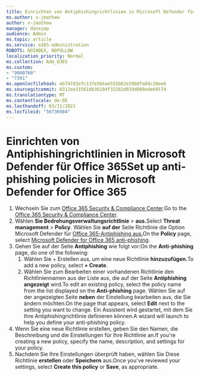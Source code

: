 ```yaml
---
title: Einrichten von Antiphishingrichtlinien in Microsoft Defender für Office 365
ms.author: v-jmathew
author: v-jmathew
manager: dansimp
audience: Admin
ms.topic: article
ms.service: o365-administration
ROBOTS: NOINDEX, NOFOLLOW
localization_priority: Normal
ms.collection: Adm_O365
ms.custom:
- "9000760"
- "7391"
ms.openlocfilehash: eb747d3efc137e5b6ae555b62e39b8fa84c20ee6
ms.sourcegitcommit: 6312ee31561db36104f32282d019d069ede69174
ms.translationtype: MT
ms.contentlocale: de-DE
ms.lasthandoff: 03/11/2021
ms.locfileid: "50736984"
---
```

# <a name="set-up-anti-phishing-policies-in-microsoft-defender-for-office-365"></a><span data-ttu-id="99f60-102">Einrichten von Antiphishingrichtlinien in Microsoft Defender für Office 365</span><span class="sxs-lookup"><span data-stu-id="99f60-102">Set up anti-phishing policies in Microsoft Defender for Office 365</span></span>

1. <span data-ttu-id="99f60-103">Wechseln Sie zum [Office 365 Security & Compliance Center](https://go.microsoft.com/fwlink/p/?linkid=2077143).</span><span class="sxs-lookup"><span data-stu-id="99f60-103">Go to the [Office 365 Security & Compliance Center](https://go.microsoft.com/fwlink/p/?linkid=2077143).</span></span>
2. <span data-ttu-id="99f60-104">Wählen **Sie Bedrohungsverwaltungsrichtlinie**  >  **aus.**</span><span class="sxs-lookup"><span data-stu-id="99f60-104">Select **Threat management** > **Policy**.</span></span> <span data-ttu-id="99f60-105">Wählen Sie **auf der** Seite Richtlinie die Option Microsoft Defender für [Office 365-Antiphishing aus.](https://go.microsoft.com/fwlink/?linkid=2101369)</span><span class="sxs-lookup"><span data-stu-id="99f60-105">On the **Policy** page, select [Microsoft Defender for Office 365 anti-phishing](https://go.microsoft.com/fwlink/?linkid=2101369).</span></span>
3. <span data-ttu-id="99f60-106">Gehen Sie auf der Seite **Antiphishing** wie folgt vor:</span><span class="sxs-lookup"><span data-stu-id="99f60-106">On the **Anti-phishing** page, do one of the following:</span></span>
    1. <span data-ttu-id="99f60-107">Wählen Sie + Erstellen aus, um eine neue Richtlinie **hinzuzufügen.**</span><span class="sxs-lookup"><span data-stu-id="99f60-107">To add a new policy, select **+ Create**.</span></span>
    1. <span data-ttu-id="99f60-108">Wählen Sie zum Bearbeiten einer vorhandenen Richtlinie den Richtliniennamen aus der Liste aus, die auf der Seite **Antiphishing angezeigt** wird.</span><span class="sxs-lookup"><span data-stu-id="99f60-108">To edit an existing policy, select the policy name from the list displayed on the **Anti-phishing** page.</span></span> <span data-ttu-id="99f60-109">Wählen Sie auf der angezeigten Seite **neben** der Einstellung bearbeiten aus, die Sie ändern möchten.</span><span class="sxs-lookup"><span data-stu-id="99f60-109">On the page that appears, select **Edit** next to the setting you want to change.</span></span> <span data-ttu-id="99f60-110">Ein Assistent wird gestartet, mit dem Sie Ihre Antiphishingrichtlinie definieren können.</span><span class="sxs-lookup"><span data-stu-id="99f60-110">A wizard will launch to help you define your anti-phishing policy.</span></span>
4. <span data-ttu-id="99f60-111">Wenn Sie eine neue Richtlinie erstellen, geben Sie den Namen, die Beschreibung und die Einstellungen für Ihre Richtlinie an.</span><span class="sxs-lookup"><span data-stu-id="99f60-111">If you're creating a new policy, specify the name, description, and settings for your policy.</span></span>
5. <span data-ttu-id="99f60-112">Nachdem Sie Ihre Einstellungen überprüft haben, wählen Sie Diese Richtlinie **erstellen** oder **Speichern** aus.</span><span class="sxs-lookup"><span data-stu-id="99f60-112">Once you've reviewed your settings, select **Create this policy** or **Save**, as appropriate.</span></span>

